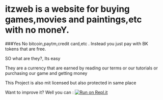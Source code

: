 # itzweb is a website for buying games,movies and paintings,etc with no moneY.

###Yes No bitcoin,paytm,credit card,etc . Instead you just pay with BK tokens that are free.

SO what are they?, Its easy

They are a currency that are earned by reading our terms or our tutorials or purchasing our game and getting money

This Project is also mit licensed but also protected in same place

Want to improve it?
Well you can : 
[![Run on Repl.it](https://repl.it/badge/github/itzweb/home)](https://repl.it/github/itzweb/home)
